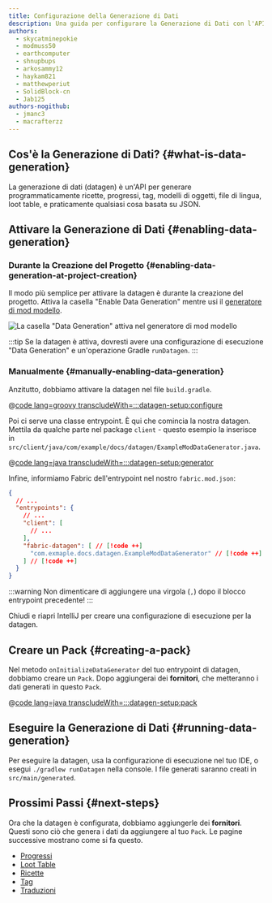 ```yaml
---
title: Configurazione della Generazione di Dati
description: Una guida per configurare la Generazione di Dati con l'API di Fabric.
authors:
  - skycatminepokie
  - modmuss50
  - earthcomputer
  - shnupbups
  - arkosammy12
  - haykam821
  - matthewperiut
  - SolidBlock-cn
  - Jab125
authors-nogithub:
  - jmanc3
  - macrafterzz
---
```


## Cos'è la Generazione di Dati? {#what-is-data-generation}

La generazione di dati (datagen) è un'API per generare programmaticamente ricette, progressi, tag, modelli di oggetti, file di lingua, loot table, e praticamente qualsiasi cosa basata su JSON.

## Attivare la Generazione di Dati {#enabling-data-generation}

### Durante la Creazione del Progetto {#enabling-data-generation-at-project-creation}

Il modo più semplice per attivare la datagen è durante la creazione del progetto. Attiva la casella "Enable Data Generation" mentre usi il [generatore di mod modello](https://fabricmc.net/develop/template).

![La casella "Data Generation" attiva nel generatore di mod modello](/assets/develop/data-generation/data_generation_setup_01.png)

:::tip
Se la datagen è attiva, dovresti avere una configurazione di esecuzione "Data Generation" e un'operazione Gradle `runDatagen`.
:::

### Manualmente {#manually-enabling-data-generation}

Anzitutto, dobbiamo attivare la datagen nel file `build.gradle`.

@[code lang=groovy transcludeWith=:::datagen-setup:configure](@/reference/build.gradle)

Poi ci serve una classe entrypoint. È qui che comincia la nostra datagen. Mettila da qualche parte nel package `client` - questo esempio la inserisce in `src/client/java/com/example/docs/datagen/ExampleModDataGenerator.java`.

@[code lang=java transcludeWith=:::datagen-setup:generator](@/reference/1.21.1/src/client/java/com/example/docs/datagen/ExampleModDataGenerator.java)

Infine, informiamo Fabric dell'entrypoint nel nostro `fabric.mod.json`:

```json
{
  // ...
  "entrypoints": {
    // ...
    "client": [
      // ...
    ],
    "fabric-datagen": [ // [!code ++]
      "com.exmaple.docs.datagen.ExampleModDataGenerator" // [!code ++]
    ] // [!code ++]
  }
}
```

:::warning
Non dimenticare di aggiungere una virgola (`,`) dopo il blocco entrypoint precedente!
:::

Chiudi e riapri IntelliJ per creare una configurazione di esecuzione per la datagen.

## Creare un Pack {#creating-a-pack}

Nel metodo `onInitializeDataGenerator` del tuo entrypoint di datagen, dobbiamo creare un `Pack`. Dopo aggiungerai dei **fornitori**, che metteranno i dati generati in questo `Pack`.

@[code lang=java transcludeWith=:::datagen-setup:pack](@/reference/1.21.1/src/client/java/com/example/docs/datagen/ExampleModDataGenerator.java)

## Eseguire la Generazione di Dati {#running-data-generation}

Per eseguire la datagen, usa la configurazione di esecuzione nel tuo IDE, o esegui `./gradlew runDatagen` nella console. I file generati saranno creati in `src/main/generated`.

## Prossimi Passi {#next-steps}

Ora che la datagen è configurata, dobbiamo aggiungerle dei **fornitori**. Questi sono ciò che genera i dati da aggiungere al tuo `Pack`. Le pagine successive mostrano come si fa questo.

- [Progressi](./advancements)
- [Loot Table](./loot-tables)
- [Ricette](./recipes)
- [Tag](./tags)
- [Traduzioni](./translations)

